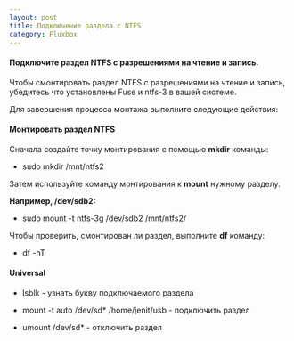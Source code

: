 ```yaml
---
layout: post
title: Подключение раздела с NTFS
category: Fluxbox
---
```


#### Подключите раздел NTFS с разрешениями на чтение и запись.

Чтобы смонтировать раздел NTFS с разрешениями на чтение и запись, убедитесь что  установлены Fuse и ntfs-3 в вашей системе.

Для завершения процесса монтажа выполните следующие действия:

#### Монтировать раздел NTFS

Сначала создайте точку монтирования с помощью **mkdir** команды:

- sudo mkdir /mnt/ntfs2

Затем используйте команду монтирования к **mount** нужному разделу.

**Например, /dev/sdb2:**

- sudo mount -t ntfs-3g /dev/sdb2 /mnt/ntfs2/

Чтобы проверить, смонтирован ли раздел, выполните **df** команду:

- df -hT

#### Universal

- lsblk - узнать букву подключаемого раздела

- mount -t auto /dev/sd* /home/jenit/usb - подключить раздел

- umount /dev/sd* - отключить раздел
